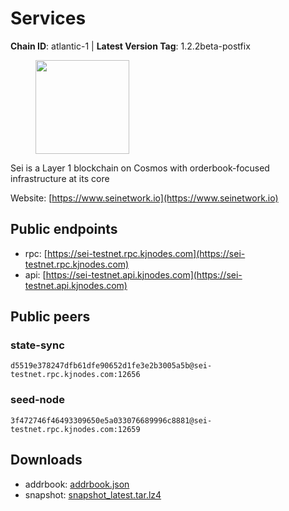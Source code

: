 # Services

**Chain ID**: atlantic-1 | **Latest Version Tag**: 1.2.2beta-postfix

<figure><img src="https://raw.githubusercontent.com/kj89/testnet_manuals/main/pingpub/logos/sei.png" width="150" alt=""><figcaption></figcaption></figure>

Sei is a Layer 1 blockchain on Cosmos with orderbook-focused infrastructure at its core

Website: [https://www.seinetwork.io](https://www.seinetwork.io)

## Public endpoints

* rpc: [https://sei-testnet.rpc.kjnodes.com](https://sei-testnet.rpc.kjnodes.com)
* api: [https://sei-testnet.api.kjnodes.com](https://sei-testnet.api.kjnodes.com)

## Public peers

### state-sync

```
d5519e378247dfb61dfe90652d1fe3e2b3005a5b@sei-testnet.rpc.kjnodes.com:12656
```

### seed-node

```
3f472746f46493309650e5a033076689996c8881@sei-testnet.rpc.kjnodes.com:12659
```


## Downloads

* addrbook: [addrbook.json](https://snapshots.kjnodes.com/sei-testnet/addrbook.json)
* snapshot: [snapshot_latest.tar.lz4](https://snapshots.kjnodes.com/sei-testnet/snapshot\_latest.tar.lz4)
